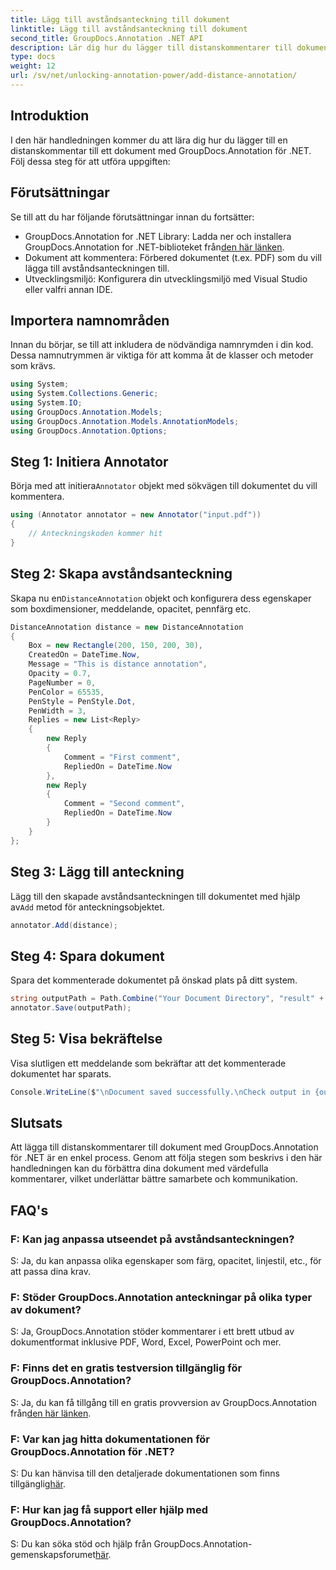 ```yaml
---
title: Lägg till avståndsanteckning till dokument
linktitle: Lägg till avståndsanteckning till dokument
second_title: GroupDocs.Annotation .NET API
description: Lär dig hur du lägger till distanskommentarer till dokument med GroupDocs.Annotation för .NET. Förbättra samarbete och kommunikation utan ansträngning.
type: docs
weight: 12
url: /sv/net/unlocking-annotation-power/add-distance-annotation/
---
```

## Introduktion
I den här handledningen kommer du att lära dig hur du lägger till en distanskommentar till ett dokument med GroupDocs.Annotation för .NET. Följ dessa steg för att utföra uppgiften:
## Förutsättningar

Se till att du har följande förutsättningar innan du fortsätter:

-  GroupDocs.Annotation for .NET Library: Ladda ner och installera GroupDocs.Annotation for .NET-biblioteket från[den här länken](https://releases.groupdocs.com/annotation/net/).
- Dokument att kommentera: Förbered dokumentet (t.ex. PDF) som du vill lägga till avståndsanteckningen till.
- Utvecklingsmiljö: Konfigurera din utvecklingsmiljö med Visual Studio eller valfri annan IDE.

## Importera namnområden

Innan du börjar, se till att inkludera de nödvändiga namnrymden i din kod. Dessa namnutrymmen är viktiga för att komma åt de klasser och metoder som krävs.

```csharp
using System;
using System.Collections.Generic;
using System.IO;
using GroupDocs.Annotation.Models;
using GroupDocs.Annotation.Models.AnnotationModels;
using GroupDocs.Annotation.Options;
```


## Steg 1: Initiera Annotator

 Börja med att initiera`Annotator` objekt med sökvägen till dokumentet du vill kommentera.

```csharp
using (Annotator annotator = new Annotator("input.pdf"))
{
    // Anteckningskoden kommer hit
}
```

## Steg 2: Skapa avståndsanteckning

 Skapa nu en`DistanceAnnotation` objekt och konfigurera dess egenskaper som boxdimensioner, meddelande, opacitet, pennfärg etc.

```csharp
DistanceAnnotation distance = new DistanceAnnotation
{
    Box = new Rectangle(200, 150, 200, 30),
    CreatedOn = DateTime.Now,
    Message = "This is distance annotation",
    Opacity = 0.7,
    PageNumber = 0,
    PenColor = 65535,
    PenStyle = PenStyle.Dot,
    PenWidth = 3,
    Replies = new List<Reply>
    {
        new Reply
        {
            Comment = "First comment",
            RepliedOn = DateTime.Now
        },
        new Reply
        {
            Comment = "Second comment",
            RepliedOn = DateTime.Now
        }
    }
};
```

## Steg 3: Lägg till anteckning

 Lägg till den skapade avståndsanteckningen till dokumentet med hjälp av`Add` metod för anteckningsobjektet.

```csharp
annotator.Add(distance);
```

## Steg 4: Spara dokument

Spara det kommenterade dokumentet på önskad plats på ditt system.

```csharp
string outputPath = Path.Combine("Your Document Directory", "result" + Path.GetExtension("input.pdf"));
annotator.Save(outputPath);
```

## Steg 5: Visa bekräftelse

Visa slutligen ett meddelande som bekräftar att det kommenterade dokumentet har sparats.

```csharp
Console.WriteLine($"\nDocument saved successfully.\nCheck output in {outputPath}.");
```

## Slutsats

Att lägga till distanskommentarer till dokument med GroupDocs.Annotation för .NET är en enkel process. Genom att följa stegen som beskrivs i den här handledningen kan du förbättra dina dokument med värdefulla kommentarer, vilket underlättar bättre samarbete och kommunikation.

## FAQ's

### F: Kan jag anpassa utseendet på avståndsanteckningen?

S: Ja, du kan anpassa olika egenskaper som färg, opacitet, linjestil, etc., för att passa dina krav.

### F: Stöder GroupDocs.Annotation anteckningar på olika typer av dokument?

S: Ja, GroupDocs.Annotation stöder kommentarer i ett brett utbud av dokumentformat inklusive PDF, Word, Excel, PowerPoint och mer.

### F: Finns det en gratis testversion tillgänglig för GroupDocs.Annotation?

 S: Ja, du kan få tillgång till en gratis provversion av GroupDocs.Annotation från[den här länken](https://releases.groupdocs.com/).

### F: Var kan jag hitta dokumentationen för GroupDocs.Annotation för .NET?

 S: Du kan hänvisa till den detaljerade dokumentationen som finns tillgänglig[här](https://reference.groupdocs.com/annotation/net/).

### F: Hur kan jag få support eller hjälp med GroupDocs.Annotation?

 S: Du kan söka stöd och hjälp från GroupDocs.Annotation-gemenskapsforumet[här](https://forum.groupdocs.com/c/annotation/10).
